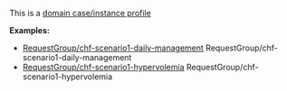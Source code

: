 This is a [domain case/instance profile](profiles.html#domain-profiles)

**Examples:**

*   [RequestGroup/chf-scenario1-daily-management](RequestGroup-chf-scenario1-daily-management.html) RequestGroup/chf-scenario1-daily-management
*   [RequestGroup/chf-scenario1-hypervolemia](RequestGroup-chf-scenario1-hypervolemia.html) RequestGroup/chf-scenario1-hypervolemia